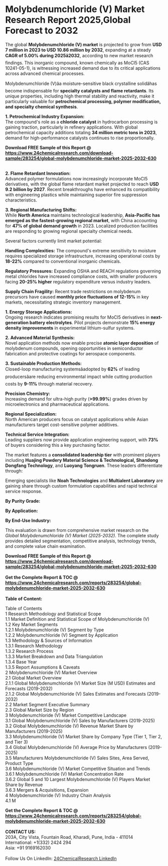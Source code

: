 <h1>Molybdenumchloride (V) Market Research Report 2025,Global Forecast to 2032</h1><p>The global <strong>Molybdenumchloride (V) market</strong> is projected to grow from <strong>USD 7 million in 2023 to USD 10.86 million by 2032</strong>, expanding at a steady <strong>CAGR of 5.00% during 2025â2032</strong>, according to new market research findings. This inorganic compound, known chemically as MoCl5 (CAS 10241-05-1), is witnessing increased demand due to its critical applications across advanced chemical processes.</p><p>Molybdenumchloride (V)âa moisture-sensitive black crystalline solidâhas become indispensable for <strong>specialty catalysts and flame retardants</strong>. Its unique properties, including high thermal stability and reactivity, make it particularly valuable for <strong>petrochemical processing, polymer modification, and specialty chemical synthesis</strong>.</p><p><strong>1. Petrochemical Industry Expansion:</strong><br>
The compound's role as a <strong>chloride catalyst</strong> in hydrocarbon processing is gaining traction, particularly in refinery applications. With global petrochemical capacity additions totaling <strong>34 million metric tons in 2023</strong>, demand for high-performance catalysts continues to rise proportionally.</p><div><b>Download FREE Sample of this Report @ 
            <a href="https://www.24chemicalresearch.com/download-sample/283254/global-molybdenumchloride-market-2025-2032-630">
            https://www.24chemicalresearch.com/download-sample/283254/global-molybdenumchloride-market-2025-2032-630</a></b></div><br><p><strong>2. Flame Retardant Innovation:</strong><br>
Advanced polymer formulations now increasingly incorporate MoCl5 derivatives, with the global flame retardant market projected to reach <strong>USD 9.2 billion by 2027</strong>. Recent breakthroughs have enhanced its compatibility with engineering plastics while maintaining superior fire suppression characteristics.</p><p><strong>3. Regional Manufacturing Shifts:</strong><br>
While <strong>North America</strong> maintains technological leadership, <strong>Asia-Pacific has emerged as the fastest-growing regional market</strong>, with China accounting for <strong>47% of global demand growth</strong> in 2023. Localized production facilities are responding to growing regional specialty chemical needs.</p><p>Several factors currently limit market potential:</p><p><strong>Handling Complexities:</strong> The compound's extreme sensitivity to moisture requires specialized storage infrastructure, increasing operational costs by <strong>18-22%</strong> compared to conventional inorganic chemicals.</p><p><strong>Regulatory Pressures:</strong> Expanding OSHA and REACH regulations governing metal chlorides have increased compliance costs, with smaller producers facing <strong>20-25% higher</strong> regulatory expenditure versus industry leaders.</p><p><strong>Supply Chain Fragility:</strong> Recent trade restrictions on molybdenum precursors have caused <strong>monthly price fluctuations of 12-15%</strong> in key markets, necessitating strategic inventory management.</p><p><strong>1. Energy Storage Applications:</strong><br>
Ongoing research indicates promising results for MoCl5 derivatives in <strong>next-generation battery electrolytes</strong>. Pilot projects demonstrate <strong>15% energy density improvements</strong> in experimental lithium-sulfur systems.</p><p><strong>2. Advanced Material Synthesis:</strong><br>
Novel application methods now enable precise <strong>atomic layer deposition</strong> of molybdenum compounds, opening opportunities in semiconductor fabrication and protective coatings for aerospace components.</p><p><strong>3. Sustainable Production Methods:</strong><br>
Closed-loop manufacturing systemsâadopted by <strong>62%</strong> of leading producersâare reducing environmental impact while cutting production costs by <strong>9-11%</strong> through material recovery.</p><p><strong>Precision Chemistry:</strong><br>
	Increasing demand for ultra-high purity (<strong>&gt;99.99%</strong>) grades driven by microelectronics and pharmaceutical applications.</p><p><strong>Regional Specialization:</strong><br>
	North American producers focus on catalyst applications while Asian manufacturers target cost-sensitive polymer additives.</p><p><strong>Technical Service Integration:</strong><br>
	Leading suppliers now provide application engineering support, with <strong>73%</strong> of buyers considering this a key purchasing factor.</p><p>The market features a <strong>consolidated leadership tier</strong> with prominent players including <strong>Huajing Powdery Material Science &amp; Technological, Shandong Dongfang Technology</strong>, and <strong>Luoyang Tongruen</strong>. These leaders differentiate through:</p><p>Emerging specialists like <strong>Noah Technologies</strong> and <strong>Multialent Laboratory</strong> are gaining share through custom formulation capabilities and rapid technical service response.</p><p><strong>By Purity Grade:</strong></p><p><strong>By Application:</strong></p><p><strong>By End-Use Industry:</strong></p><p>This evaluation is drawn from comprehensive market research on the <em>Global Molybdenumchloride (V) Market (2025-2032)</em>. The complete study provides detailed segmentation, competitive analysis, technology trends, and complete value chain examination.</p><div><b>Download FREE Sample of this Report @ 
            <a href="https://www.24chemicalresearch.com/download-sample/283254/global-molybdenumchloride-market-2025-2032-630">
            https://www.24chemicalresearch.com/download-sample/283254/global-molybdenumchloride-market-2025-2032-630</a></b></div><br><div><b>Get the Complete Report & TOC @ 
            <a href="https://www.24chemicalresearch.com/reports/283254/global-molybdenumchloride-market-2025-2032-630">
            https://www.24chemicalresearch.com/reports/283254/global-molybdenumchloride-market-2025-2032-630</a></b></div><br>
            <b>Table of Content:</b><p>Table of Contents<br />
1 Research Methodology and Statistical Scope<br />
1.1 Market Definition and Statistical Scope of Molybdenumchloride (V)<br />
1.2 Key Market Segments<br />
1.2.1 Molybdenumchloride (V) Segment by Type<br />
1.2.2 Molybdenumchloride (V) Segment by Application<br />
1.3 Methodology & Sources of Information<br />
1.3.1 Research Methodology<br />
1.3.2 Research Process<br />
1.3.3 Market Breakdown and Data Triangulation<br />
1.3.4 Base Year<br />
1.3.5 Report Assumptions & Caveats<br />
2 Molybdenumchloride (V) Market Overview<br />
2.1 Global Market Overview<br />
2.1.1 Global Molybdenumchloride (V) Market Size (M USD) Estimates and Forecasts (2019-2032)<br />
2.1.2 Global Molybdenumchloride (V) Sales Estimates and Forecasts (2019-2032)<br />
2.2 Market Segment Executive Summary<br />
2.3 Global Market Size by Region<br />
3 Molybdenumchloride (V) Market Competitive Landscape<br />
3.1 Global Molybdenumchloride (V) Sales by Manufacturers (2019-2025)<br />
3.2 Global Molybdenumchloride (V) Revenue Market Share by Manufacturers (2019-2025)<br />
3.3 Molybdenumchloride (V) Market Share by Company Type (Tier 1, Tier 2, and Tier 3)<br />
3.4 Global Molybdenumchloride (V) Average Price by Manufacturers (2019-2025)<br />
3.5 Manufacturers Molybdenumchloride (V) Sales Sites, Area Served, Product Type<br />
3.6 Molybdenumchloride (V) Market Competitive Situation and Trends<br />
3.6.1 Molybdenumchloride (V) Market Concentration Rate<br />
3.6.2 Global 5 and 10 Largest Molybdenumchloride (V) Players Market Share by Revenue<br />
3.6.3 Mergers & Acquisitions, Expansion<br />
4 Molybdenumchloride (V) Industry Chain Analysis<br />
4.1 M</p><div><b>Get the Complete Report & TOC @ 
            <a href="https://www.24chemicalresearch.com/reports/283254/global-molybdenumchloride-market-2025-2032-630">
            https://www.24chemicalresearch.com/reports/283254/global-molybdenumchloride-market-2025-2032-630</a></b></div><br><b>CONTACT US:</b><br>
            203A, City Vista, Fountain Road, Kharadi, Pune, India - 411014<br>
            International: +1(332) 2424 294<br>
            Asia: +91 9169162030 <br><br>
            Follow Us On LinkedIn: <a href="https://www.linkedin.com/company/24chemicalresearch/">24ChemicalResearch LinkedIn</a>